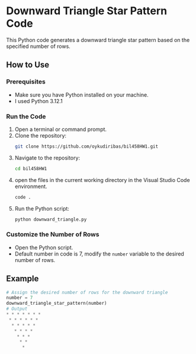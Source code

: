 # Downward Triangle Star Pattern Code

This Python code generates a downward triangle star pattern based on the specified number of rows.

## How to Use

### Prerequisites
- Make sure you have Python installed on your machine.
- I used Python 3.12.1

### Run the Code
1. Open a terminal or command prompt.
2. Clone the repository:
    ```bash
    git clone https://github.com/oykudiribas/bil458HW1.git
    ```
3. Navigate to the repository:
    ```bash
    cd bil458HW1
    ```
4. open the files in the current working directory in the Visual Studio Code environment.
    ```bash
    code .
    ```
5. Run the Python script:
    ```bash
    python downward_triangle.py
    ```

### Customize the Number of Rows
- Open the Python script.
- Default number in code is 7, modify the `number` variable to the desired number of rows.

## Example
```python
# Assign the desired number of rows for the downward triangle
number = 7
downward_triangle_star_pattern(number)
# Output
* * * * * * * 
 * * * * * * 
  * * * * * 
   * * * * 
    * * * 
     * * 
      * 
